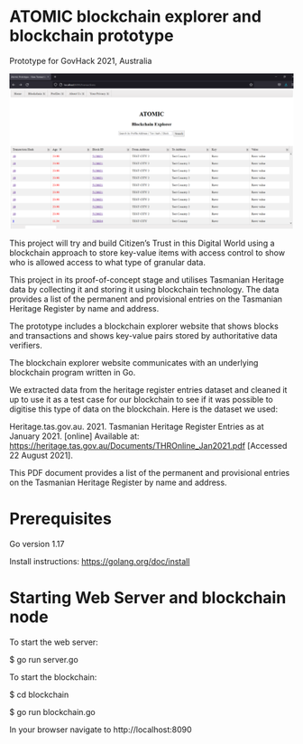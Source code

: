 # ATOMIC blockchain explorer and blockchain prototype
Prototype for GovHack 2021, Australia

![alt text](screenhot-explorer.png "Screenshot of blockchain explorer")

This project will try and build Citizen’s Trust in this Digital World 
using a blockchain approach to store key-value items with access control
to show who is allowed access to what type of granular data.

This project in its proof-of-concept stage and utilises Tasmanian Heritage data by collecting it and storing it 
using blockchain technology. 
The data provides a list of the permanent and provisional entries on the Tasmanian Heritage Register by name and address.

The prototype includes a blockchain explorer website that shows blocks and transactions and shows key-value pairs 
stored by authoritative data verifiers.

The blockchain explorer website communicates with an underlying blockchain program written in Go.



We extracted data from the heritage register entries dataset and cleaned it up to use it 
as a test case for our blockchain to see if it was possible to digitise this type of data on the blockchain.
Here is the dataset we used: 

Heritage.tas.gov.au. 2021. Tasmanian Heritage Register Entries as at January 2021. [online] Available at: <https://heritage.tas.gov.au/Documents/THROnline_Jan2021.pdf> [Accessed 22 August 2021].

This PDF document provides a list of the permanent and provisional entries on the Tasmanian Heritage Register by name and address. 

# Prerequisites 

Go version 1.17

Install instructions: https://golang.org/doc/install

# Starting Web Server and blockchain node

To start the web server:

$ go run server.go


To start the blockchain:

$ cd blockchain

$ go run blockchain.go


In your browser navigate to http://localhost:8090
